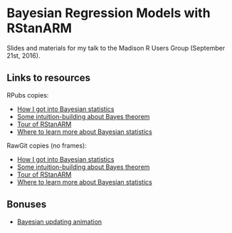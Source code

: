 # Bayesian Regression Models with RStanARM

Slides and materials for my talk to the Madison R Users Group (September 21st, 2016).

## Links to resources

RPubs copies:

- [How I got into Bayesian statistics](http://rpubs.com/tjmahr/rep-crisis)
- [Some intuition-building about Bayes theorem](http://rpubs.com/tjmahr/bayes-theorem)
- [Tour of RStanARM](http://rpubs.com/tjmahr/rstanarm-tour)
- [Where to learn more about Bayesian statistics](http://rpubs.com/tjmahr/bayes-learn-more)

RawGit copies (no frames):

- [How I got into Bayesian statistics](https://cdn.rawgit.com/tjmahr/MadR_RStanARM/master/01-how-i-got-into-Bayes-rpubs.html)
- [Some intuition-building about Bayes theorem](https://cdn.rawgit.com/tjmahr/MadR_RStanARM/master/02-bayes-theorem-rpubs.html)
- [Tour of RStanARM](https://cdn.rawgit.com/tjmahr/MadR_RStanARM/master/03-rstanarm-tour-rpubs.html)
- [Where to learn more about Bayesian statistics](https://cdn.rawgit.com/tjmahr/MadR_RStanARM/master/04-learning-more-rpubs.html)


## Bonuses

- [Bayesian updating animation](./bayesian_updating.md)

